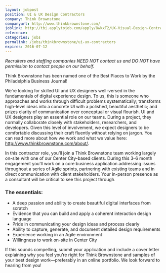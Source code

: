 ```yaml
---
layout: jobpost
position: UI & UX Design Contractors
company: Think Brownstone
companyurl: http://www.thinkbrownstone.com/
joblink: http://tbi.applytojob.com/apply/8wkxT2/UX-Visual-Design-Contractors
reference:
categories: jobs
permalink: /jobs/thinkbrownstone/ui-ux-contractors
expires: 2016-07-12
---
```


_Recruiters and staffing companies NEED NOT contact us and DO NOT have permission to contact people on our behalf._

Think Brownstone has been named one of the Best Places to Work by the Philadelphia Business Journal! 

We’re looking for skilled UI and UX designers well-versed in the fundamentals of digital experience design. To us, this is someone who approaches and works through difficult problems systematically; transforms high-level ideas into a concrete UI with a polished, beautiful aesthetic; and prizes clarity of communication over conceptual or visual flourish. UI and UX designers play an essential role on our teams. During a project, they normally collaborate closely with stakeholders, researchers, and developers. Given this level of involvement, we expect designers to be comfortable discussing their craft fluently without relying on jargon. You can read more about how we work and what we value here: http://www.thinkbrownstone.com/about/.

In this contractor role, you’ll join a Think Brownstone team working largely on-site with one of our Center City-based clients. During this 3–6 month engagement you’ll work on a core business application addressing issues throughout a series of Agile sprints, partnering with existing teams and in direct communication with client stakeholders. Your in-person presence as a consultant will be critical to see this project through.

### The essentials:

* A deep passion and ability to create beautiful digital interfaces from scratch
* Evidence that you can build and apply a coherent interaction design language
* Pride in communicating your design ideas and process clearly
* Ability to capture, generate, and document detailed design requirements
* Experience working in an Agile environment
* Willingness to work on-site in Center City

If this sounds compelling, submit your application and include a cover letter explaining why you feel you’re right for Think Brownstone and samples of your best design work—preferably in an online portfolio. We look forward to hearing from you!